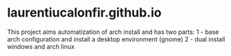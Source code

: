 # laurentiucalonfir.github.io
This project aims automatization of arch install and has two parts:
1 - base arch configuration and install a desktop environment (gnome)
2 - dual install windows and arch linux
